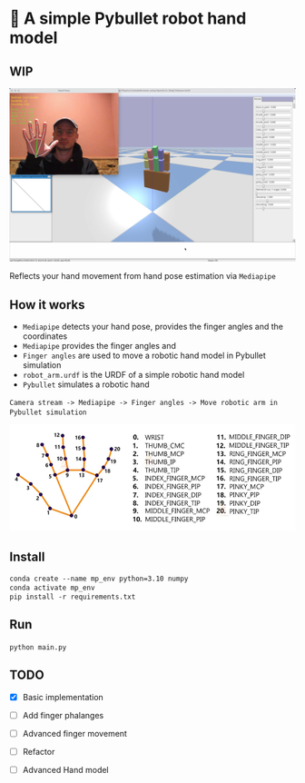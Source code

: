 # 🦾 A simple Pybullet robot hand model 

## WIP

![Hand simulation demo](assets/0820.png)

Reflects your hand movement from hand pose estimation via `Mediapipe`



## How it works

- `Mediapipe` detects your hand pose, provides the finger angles and the coordinates
- `Mediapipe` provides the finger angles and 
- `Finger angles` are used to move a robotic hand model in Pybullet simulation
- `robot_arm.urdf` is the URDF of a simple robotic hand model
- `Pybullet` simulates a robotic hand 

`Camera stream -> Mediapipe -> Finger angles -> Move robotic arm in Pybullet simulation`

![Hand simulation demo](assets/image.png)

## Install

```
conda create --name mp_env python=3.10 numpy
conda activate mp_env
pip install -r requirements.txt
```

## Run

`python main.py`

## TODO

- [x] Basic implementation
- [ ] Add finger phalanges
- [ ] Advanced finger movement
- [ ] Refactor
- [ ] Advanced Hand model


